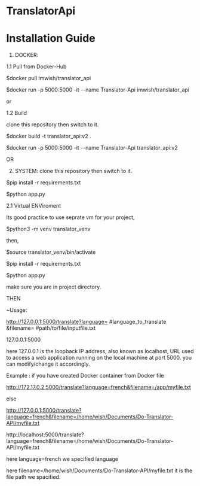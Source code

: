 # TranslatorApi


# Installation Guide #


1. DOCKER:

1.1 Pull from Docker-Hub 

$docker pull imwish/translator_api

$docker run -p 5000:5000 -it --name Translator-Api imwish/translator_api

or

1.2 Build

clone this repository then switch to it.

$docker build -t translator_api:v2 .

$docker run -p 5000:5000 -it --name Translator-Api translator_api:v2

OR 

2. SYSTEM:
clone this repository then switch to it.

$pip install -r requirements.txt

$python app.py

2.1 Virtual ENViroment 

Its good practice to use seprate vm for your project,

$python3 -m venv translator_venv

then,

$source translator_venv/bin/activate

$pip install -r requirements.txt

$python app.py

make sure you are in project directory.


THEN

~Usage:


http://127.0.0.1:5000/translate?language= #language_to_translate &filename= #path/to/file/inputfile.txt


127.0.0.1:5000

here 127.0.0.1 is the loopback IP address, also known as localhost,
URL used to access a web application running on the local machine at port 5000.
you can modify/change it accordingly.

Example :
if you have created Docker container from Docker file 

http://172.17.0.2:5000/translate?language=french&filename=/app/myfile.txt

else 

http://127.0.0.1:5000/translate?language=french&filename=/home/wish/Documents/Do-Translator-API/myfile.txt

http://localhost:5000/translate?language=french&filename=/home/wish/Documents/Do-Translator-API/myfile.txt

here language=french we specified language
  
here filename=/home/wish/Documents/Do-Translator-API/myfile.txt it is the file path we spacified.

